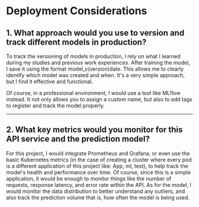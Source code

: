 # Deployment Considerations

## 1. What approach would you use to version and track different models in production?

To track the versioning of models in production, I rely on what I learned during my studies and previous work experiences.
After training the model, I save it using the format model_v(version)date. This allows me to clearly identify which model was created and when.
It's a very simple approach, but I find it effective and functional.

Of course, in a professional environment, I would use a tool like MLflow instead. It not only allows you to assign a custom name, but also to add tags to register and track the model properly.

---

## 2. What key metrics would you monitor for this API service and the prediction model?

For this project, I would integrate Prometheus and Grafana, or even use the basic Kubernetes metrics (in the case of creating a cluster where every pod is a different application of this project like: App, ml, test), to help track the model's health and performance over time.
Of course, since this is a simple application, it would be enough to monitor things like the number of requests, response latency, and error rate within the API.
As for the model, I would monitor the data distribution to better understand any outliers, and also track the prediction volume that is, how often the model is being used.